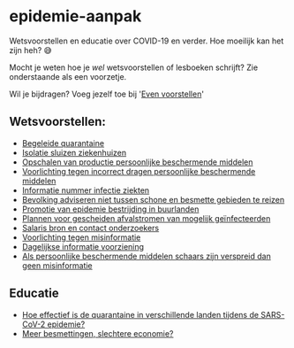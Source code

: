 # epidemie-aanpak
Wetsvoorstellen en educatie over COVID-19 en verder. Hoe moeilijk kan het zijn heh? 😅

Mocht je weten hoe je _wel_ wetsvoorstellen of lesboeken schrijft? Zie onderstaande als een voorzetje.

Wil je bijdragen? Voeg jezelf toe bij '[Even voorstellen](MAINTAINERS.md)'

## Wetsvoorstellen:
* [Begeleide quarantaine](wetsvoorstellen/begeleide-quarantaine.md)
* [Isolatie sluizen ziekenhuizen](wetsvoorstellen/isolatie-sluizen-ziekenhuis-kamers.md)
* [Opschalen van productie persoonlijke beschermende middelen](wetsvoorstellen/respiratoire-epidemie-opschalen-pbm-productie.md)
* [Voorlichting tegen incorrect dragen persoonlijke beschermende middelen](wetsvoorstellen/voorlichting-incorrect-dragen-pbm.md)
* [Informatie nummer infectie ziekten](wetsvoorstellen/informatie-nummer-infectie-ziekten.md)
* [Bevolking adviseren niet tussen schone en besmette gebieden te reizen](wetsvoorstellen/bevolking-adviseren-niet-tussen-schone-en-besmette-gebieden-te-reizen.md)
* [Promotie van epidemie bestrijding in buurlanden](wetsvoorstellen/promotie-van-epidemie-bestrijding-in-buurlanden.md)
* [Plannen voor gescheiden afvalstromen van mogelijk geïnfecteerden](wetsvoorstellen/plannen-gescheiden-afvalstromen-mogelijk-geinfecteerden.md)
* [Salaris bron en contact onderzoekers](wetsvoorstellen/salaris-bron-en-contact-onderzoekers.md)
* [Voorlichting tegen misinformatie](wetsvoorstellen/tegen-misinformatie.md)
* [Dagelijkse informatie voorziening](wetsvoorstellen/dagelijkse-informatie-voorziening.md)
* [Als persoonlijke beschermende middelen schaars zijn verspreid dan geen misinformatie](wetsvoorstellen/bij-ontbrekende-pbm-verspreid-geen-misinformatie.md)

## Educatie
* [Hoe effectief is de quarantaine in verschillende landen tijdens de SARS-CoV-2 epidemie?](educatie/vergelijken-efficientie-quarantaines-verschillende-landen.md)
* [Meer besmettingen, slechtere economie?](educatie/economische-impact-besmettingen.md)